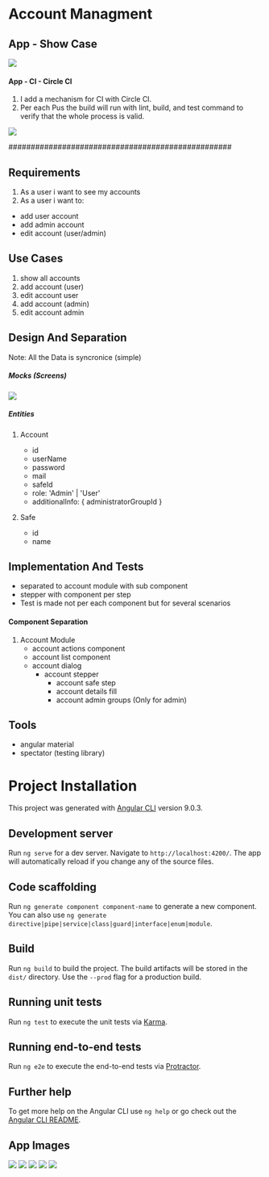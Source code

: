 # Account Managment

## App - Show Case
![](assets/showcase/cyberarc-showcase.gif)

#### App - CI - Circle CI
1. I add a mechanism for CI with Circle CI.
2. Per each Pus the build will run with lint, build, and test command to 
verify that the whole process is valid.

![](assets/showcase/circleci.png)

##################################################
## Requirements
1. As a user i want to see my accounts
2. As a user i want to:
- add user account
- add admin account
- edit account (user/admin)

## Use Cases
1. show all accounts
2. add account (user)
3. edit account user
4. add account (admin)
5. edit account admin


## Design And Separation
Note: All the Data is syncronice (simple)

##### Mocks (Screens)
![](assets/showcase/mocks-screens.png)

##### Entities
1. Account
	- id
	- userName
	- password
	- mail
	- safeId
	- role: 'Admin' | 'User'
	- additionalInfo: {
		administratorGroupId
	}

2. Safe
	- id
	- name

## Implementation And Tests
- separated to account module with sub component
- stepper with component per step
- Test is made not per each component but for several scenarios

#### Component Separation
1. Account Module
    - account actions component
    - account list component
    - account dialog
        - account stepper
            - account safe step
            - account details fill
            - account admin groups (Only for admin)

## Tools
- angular material
- spectator (testing library)

# Project Installation

This project was generated with [Angular CLI](https://github.com/angular/angular-cli) version 9.0.3.

## Development server

Run `ng serve` for a dev server. Navigate to `http://localhost:4200/`. The app will automatically reload if you change any of the source files.

## Code scaffolding

Run `ng generate component component-name` to generate a new component. You can also use `ng generate directive|pipe|service|class|guard|interface|enum|module`.

## Build

Run `ng build` to build the project. The build artifacts will be stored in the `dist/` directory. Use the `--prod` flag for a production build.

## Running unit tests

Run `ng test` to execute the unit tests via [Karma](https://karma-runner.github.io).

## Running end-to-end tests

Run `ng e2e` to execute the end-to-end tests via [Protractor](http://www.protractortest.org/).

## Further help

To get more help on the Angular CLI use `ng help` or go check out the [Angular CLI README](https://github.com/angular/angular-cli/blob/master/README.md).

## App Images
![](./assets/showcase/images/1.png)
![](./assets/showcase/images/2.png)
![](./assets/showcase/images/3.png)
![](./assets/showcase/images/4.png)
![](./assets/showcase/images/5.png)
